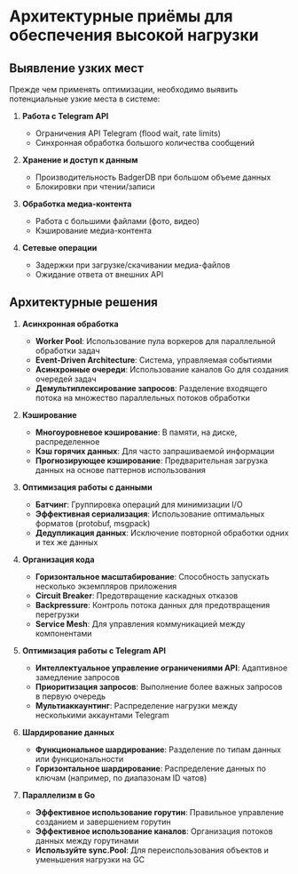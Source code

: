 # Архитектурные приёмы для обеспечения высокой нагрузки

## Выявление узких мест

Прежде чем применять оптимизации, необходимо выявить потенциальные узкие места в системе:

1. **Работа с Telegram API**
   - Ограничения API Telegram (flood wait, rate limits)
   - Синхронная обработка большого количества сообщений

2. **Хранение и доступ к данным**
   - Производительность BadgerDB при большом объеме данных
   - Блокировки при чтении/записи

3. **Обработка медиа-контента**
   - Работа с большими файлами (фото, видео)
   - Кэширование медиа-контента

4. **Сетевые операции**
   - Задержки при загрузке/скачивании медиа-файлов
   - Ожидание ответа от внешних API

## Архитектурные решения

1. **Асинхронная обработка**
   - **Worker Pool**: Использование пула воркеров для параллельной обработки задач
   - **Event-Driven Architecture**: Система, управляемая событиями
   - **Асинхронные очереди**: Использование каналов Go для создания очередей задач
   - **Демультиплексирование запросов**: Разделение входящего потока на множество параллельных потоков обработки

2. **Кэширование**
   - **Многоуровневое кэширование**: В памяти, на диске, распределенное
   - **Кэш горячих данных**: Для часто запрашиваемой информации
   - **Прогнозирующее кэширование**: Предварительная загрузка данных на основе паттернов использования

3. **Оптимизация работы с данными**
   - **Батчинг**: Группировка операций для минимизации I/O
   - **Эффективная сериализация**: Использование оптимальных форматов (protobuf, msgpack)
   - **Дедупликация данных**: Исключение повторной обработки одних и тех же данных

4. **Организация кода**
   - **Горизонтальное масштабирование**: Способность запускать несколько экземпляров приложения
   - **Circuit Breaker**: Предотвращение каскадных отказов
   - **Backpressure**: Контроль потока данных для предотвращения перегрузки
   - **Service Mesh**: Для управления коммуникацией между компонентами

5. **Оптимизация работы с Telegram API**
   - **Интеллектуальное управление ограничениями API**: Адаптивное замедление запросов
   - **Приоритизация запросов**: Выполнение более важных запросов в первую очередь
   - **Мультиаккаунтинг**: Распределение нагрузки между несколькими аккаунтами Telegram

6. **Шардирование данных**
   - **Функциональное шардирование**: Разделение по типам данных или функциональности
   - **Горизонтальное шардирование**: Распределение данных по ключам (например, по диапазонам ID чатов)

7. **Параллелизм в Go**
   - **Эффективное использование горутин**: Правильное управление созданием и завершением горутин
   - **Эффективное использование каналов**: Организация потоков данных между горутинами
   - **Используйте sync.Pool**: Для переиспользования объектов и уменьшения нагрузки на GC